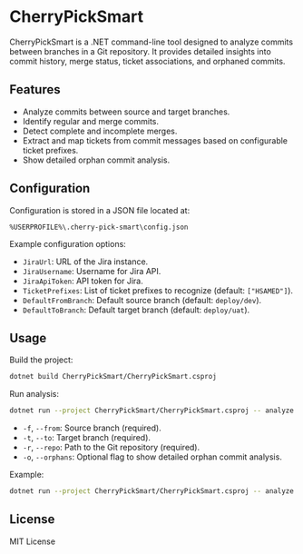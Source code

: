 # CherryPickSmart

CherryPickSmart is a .NET command-line tool designed to analyze commits between branches in a Git repository. It provides detailed insights into commit history, merge status, ticket associations, and orphaned commits.

## Features

- Analyze commits between source and target branches.
- Identify regular and merge commits.
- Detect complete and incomplete merges.
- Extract and map tickets from commit messages based on configurable ticket prefixes.
- Show detailed orphan commit analysis.

## Configuration

Configuration is stored in a JSON file located at:

```
%USERPROFILE%\.cherry-pick-smart\config.json
```

Example configuration options:

- `JiraUrl`: URL of the Jira instance.
- `JiraUsername`: Username for Jira API.
- `JiraApiToken`: API token for Jira.
- `TicketPrefixes`: List of ticket prefixes to recognize (default: `["HSAMED"]`).
- `DefaultFromBranch`: Default source branch (default: `deploy/dev`).
- `DefaultToBranch`: Default target branch (default: `deploy/uat`).

## Usage

Build the project:

```bash
dotnet build CherryPickSmart/CherryPickSmart.csproj
```

Run analysis:

```bash
dotnet run --project CherryPickSmart/CherryPickSmart.csproj -- analyze -f <from_branch> -t <to_branch> -r <repository_path> [-o]
```

- `-f`, `--from`: Source branch (required).
- `-t`, `--to`: Target branch (required).
- `-r`, `--repo`: Path to the Git repository (required).
- `-o`, `--orphans`: Optional flag to show detailed orphan commit analysis.

Example:

```bash
dotnet run --project CherryPickSmart/CherryPickSmart.csproj -- analyze -f deploy/dev -t deploy/uat -r "D:\repos\hsa-share\medics_applications" -o
```

## License

MIT License

